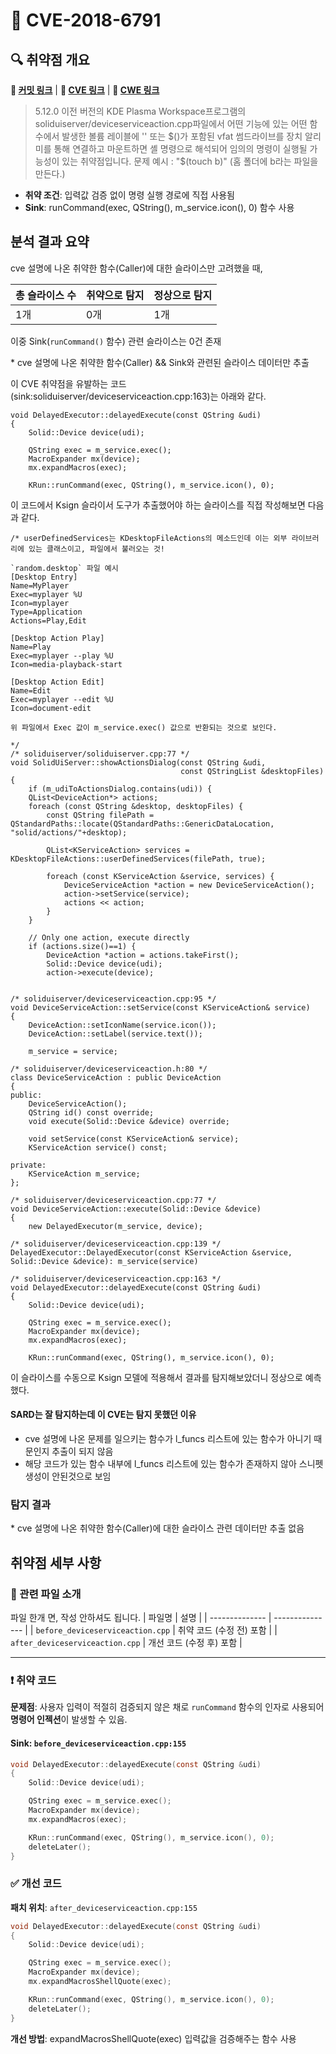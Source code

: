 # 📁 CVE-2018-6791

## 🔍 취약점 개요
**🔗 [커밋 링크](https://github.com/KDE/plasma-workspace/commit/9db872df82c258315c6ebad800af59e81ffb9212)** | **🔗 [CVE 링크](https://www.cvedetails.com/cve/CVE-2018-6791/)** | **🔗 [CWE 링크](https://cwe.mitre.org/data/definitions/78.html)** 

> 5.12.0 이전 버전의 KDE Plasma Workspace프로그램의 soliduiserver/deviceserviceaction.cpp파일에서 어떤 기능에 있는 어떤 함수에서 발생한 볼륨 레이블에 '' 또는 $()가 포함된 vfat 썸드라이브를 장치 알리미를 통해 연결하고 마운트하면 셸 명령으로 해석되어 임의의 명령이 실행될 가능성이 있는 취약점입니다.
> 문제 예시 : "$(touch b)" (홈 폴더에 b라는 파일을 만든다.)

* **취약 조건**: 입력값 검증 없이 명령 실행 경로에 직접 사용됨
* **Sink**: runCommand(exec, QString(), m_service.icon(), 0) 함수 사용

## 분석 결과 요약
cve 설명에 나온 취약한 함수(Caller)에 대한 슬라이스만 고려했을 때, 

| 총 슬라이스 수 |  취약으로 탐지 | 정상으로 탐지 |
| --------  | -- | -- |
| 1개       | 0개 | 1개 |

이중 Sink(`runCommand()` 함수) 관련 슬라이스는 0건 존재

\* cve 설명에 나온 취약한 함수(Caller) && Sink와 관련된 슬라이스 데이터만 추출


이 CVE 취약점을 유발하는 코드(sink:soliduiserver/deviceserviceaction.cpp:163)는 아래와 같다.
```
void DelayedExecutor::delayedExecute(const QString &udi)
{
    Solid::Device device(udi);

    QString exec = m_service.exec();
    MacroExpander mx(device);
    mx.expandMacros(exec);

    KRun::runCommand(exec, QString(), m_service.icon(), 0);
```
이 코드에서 Ksign 슬라이서 도구가 추출했어야 하는 슬라이스를 직접 작성해보면 다음과 같다.
```
/* userDefinedServices는 KDesktopFileActions의 메소드인데 이는 외부 라이브러리에 있는 클래스이고, 파일에서 불러오는 것! 

`random.desktop` 파일 예시
[Desktop Entry]
Name=MyPlayer
Exec=myplayer %U
Icon=myplayer
Type=Application
Actions=Play,Edit

[Desktop Action Play]
Name=Play
Exec=myplayer --play %U
Icon=media-playback-start

[Desktop Action Edit]
Name=Edit
Exec=myplayer --edit %U
Icon=document-edit

위 파일에서 Exec 값이 m_service.exec() 값으로 반환되는 것으로 보인다.

*/
/* soliduiserver/soliduiserver.cpp:77 */
void SolidUiServer::showActionsDialog(const QString &udi,
                                      const QStringList &desktopFiles)
{
    if (m_udiToActionsDialog.contains(udi)) {
    QList<DeviceAction*> actions;
    foreach (const QString &desktop, desktopFiles) {
        const QString filePath = QStandardPaths::locate(QStandardPaths::GenericDataLocation, "solid/actions/"+desktop);

        QList<KServiceAction> services = KDesktopFileActions::userDefinedServices(filePath, true);

        foreach (const KServiceAction &service, services) {
            DeviceServiceAction *action = new DeviceServiceAction();
            action->setService(service);
            actions << action;
        }
    }

    // Only one action, execute directly
    if (actions.size()==1) {
        DeviceAction *action = actions.takeFirst();
        Solid::Device device(udi);
        action->execute(device);


/* soliduiserver/deviceserviceaction.cpp:95 */
void DeviceServiceAction::setService(const KServiceAction& service)
{
    DeviceAction::setIconName(service.icon());
    DeviceAction::setLabel(service.text());

    m_service = service;

/* soliduiserver/deviceserviceaction.h:80 */
class DeviceServiceAction : public DeviceAction
{
public:
    DeviceServiceAction();
    QString id() const override;
    void execute(Solid::Device &device) override;

    void setService(const KServiceAction& service);
    KServiceAction service() const;

private:
    KServiceAction m_service;
};

/* soliduiserver/deviceserviceaction.cpp:77 */
void DeviceServiceAction::execute(Solid::Device &device)
{
    new DelayedExecutor(m_service, device);

/* soliduiserver/deviceserviceaction.cpp:139 */
DelayedExecutor::DelayedExecutor(const KServiceAction &service, Solid::Device &device): m_service(service)

/* soliduiserver/deviceserviceaction.cpp:163 */
void DelayedExecutor::delayedExecute(const QString &udi)
{
    Solid::Device device(udi);

    QString exec = m_service.exec();
    MacroExpander mx(device);
    mx.expandMacros(exec);

    KRun::runCommand(exec, QString(), m_service.icon(), 0);
```
이 슬라이스를 수동으로 Ksign 모델에 적용해서 결과를 탐지해보았더니 정상으로 예측했다.

#### SARD는 잘 탐지하는데 이 CVE는 탐지 못했던 이유

- cve 설명에 나온 문제를 일으키는 함수가 l_funcs 리스트에 있는 함수가 아니기 때문인지 추출이 되지 않음
- 해당 코드가 있는 함수 내부에 l_funcs 리스트에 있는 함수가 존재하지 않아 스니펫 생성이 안된것으로 보임

### 탐지 결과
\* cve 설명에 나온 취약한 함수(Caller)에 대한 슬라이스 관련 데이터만 추출
없음

## 취약점 세부 사항

### 📁 관련 파일 소개
파일 한개 면, 작성 안하셔도 됩니다.
| 파일명            | 설명              |
| -------------- | --------------- |
| `before_deviceserviceaction.cpp` | 취약 코드 (수정 전) 포함 |
| `after_deviceserviceaction.cpp`  | 개선 코드 (수정 후) 포함 |

---

### ❗️ 취약 코드

**문제점**:
사용자 입력이 적절히 검증되지 않은 채로 `runCommand` 함수의 인자로 사용되어 **명령어 인젝션**이 발생할 수 있음.


#### Sink: `before_deviceserviceaction.cpp:155`
```c
void DelayedExecutor::delayedExecute(const QString &udi)
{
    Solid::Device device(udi);

    QString exec = m_service.exec();
    MacroExpander mx(device);
    mx.expandMacros(exec);

    KRun::runCommand(exec, QString(), m_service.icon(), 0);
    deleteLater();
}
```

### ✅ 개선 코드

**패치 위치**: `after_deviceserviceaction.cpp:155`

```c
void DelayedExecutor::delayedExecute(const QString &udi)
{
    Solid::Device device(udi);

    QString exec = m_service.exec();
    MacroExpander mx(device);
    mx.expandMacrosShellQuote(exec);

    KRun::runCommand(exec, QString(), m_service.icon(), 0);
    deleteLater();
}
```

**개선 방법**:
expandMacrosShellQuote(exec) 입력값을 검증해주는 함수 사용